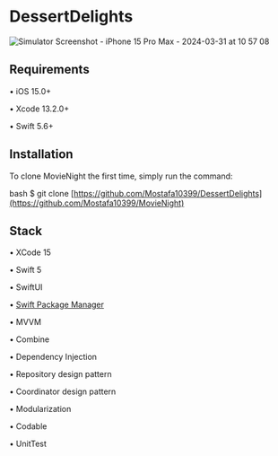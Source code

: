 # DessertDelights
![Simulator Screenshot - iPhone 15 Pro Max - 2024-03-31 at 10 57 08](https://github.com/Mostafa10399/MovieNight/assets/51030209/1f09f830-588f-4232-8cbe-dee8920a5301)


## Requirements

•⁠  ⁠iOS 15.0+

•⁠  ⁠Xcode 13.2.0+

•⁠  ⁠Swift 5.6+

## Installation

To clone MovieNight the first time, simply run the command:

bash 
$ git clone [https://github.com/Mostafa10399/DessertDelights](https://github.com/Mostafa10399/MovieNight)
 ⁠

## Stack

•⁠  ⁠XCode 15

•⁠  ⁠Swift 5

•⁠  ⁠SwiftUI

•⁠  ⁠[Swift Package Manager](https://www.swift.org/package-manager/)

•⁠  ⁠MVVM

•⁠  ⁠Combine

•⁠  ⁠Dependency Injection

•⁠  ⁠Repository design pattern

•⁠  ⁠Coordinator design pattern

•⁠  ⁠Modularization 

•⁠  ⁠Codable

•⁠  ⁠UnitTest
